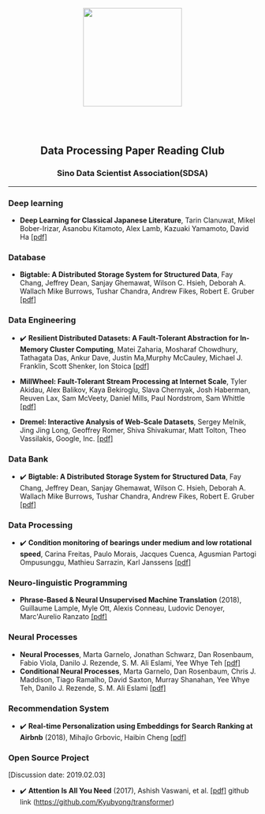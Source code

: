 <p align="center">
<img src="https://github.com/qifengzhou/DeepPaper/raw/master/src/common/images/DeepPaper_logo.png" width="200" >
</p>

<br><br>
<h2 align="center">Data Processing Paper Reading Club</h2>
<!--
<img style="float: right;" src="https://github.com/qifengzhou/DeepPaper/raw/master/src/common/images/SDSA_logo.png" width="20">
-->
<h3 align="center">Sino Data Scientist Association(SDSA)</h3>

* * * 

### Deep learning
- **Deep Learning for Classical Japanese Literature**, Tarin Clanuwat, Mikel Bober-Irizar, Asanobu Kitamoto, Alex Lamb, Kazuaki Yamamoto, David Ha [[pdf]](https://arxiv.org/pdf/1812.01718.pdf) 

### Database
- **Bigtable: A Distributed Storage System for Structured Data**, Fay Chang, Jeffrey Dean, Sanjay Ghemawat, Wilson C. Hsieh, Deborah A. Wallach Mike Burrows, Tushar Chandra, Andrew Fikes, Robert E. Gruber [[pdf]](https://storage.googleapis.com/pub-tools-public-publication-data/pdf/68a74a85e1662fe02ff3967497f31fda7f32225c.pdf) 

### Data Engineering
- :heavy_check_mark: **Resilient Distributed Datasets: A Fault-Tolerant Abstraction for In-Memory Cluster Computing**, Matei Zaharia, Mosharaf Chowdhury, Tathagata Das, Ankur Dave, Justin Ma,Murphy McCauley, Michael J. Franklin, Scott Shenker, Ion Stoica [[pdf]](https://cs.stanford.edu/~matei/papers/2012/nsdi_spark.pdf) 

- **MillWheel: Fault-Tolerant Stream Processing at Internet Scale**, Tyler Akidau, Alex Balikov, Kaya Bekiroglu, Slava Chernyak, Josh Haberman, Reuven Lax, Sam McVeety, Daniel Mills, Paul Nordstrom, Sam Whittle [[pdf]](https://storage.googleapis.com/pub-tools-public-publication-data/pdf/41378.pdf)

- **Dremel: Interactive Analysis of Web-Scale Datasets**, Sergey Melnik, Jing Jing Long, Geoffrey Romer, Shiva Shivakumar, Matt Tolton, Theo Vassilakis, Google, Inc. [[pdf]](https://storage.googleapis.com/pub-tools-public-publication-data/pdf/36632.pdf)

### Data Bank 
- :heavy_check_mark: **Bigtable: A Distributed Storage System for Structured Data**, Fay Chang, Jeffrey Dean, Sanjay Ghemawat, Wilson C. Hsieh, Deborah A. Wallach Mike Burrows, Tushar Chandra, Andrew Fikes, Robert E. Gruber [[pdf]](https://storage.googleapis.com/pub-tools-public-publication-data/pdf/68a74a85e1662fe02ff3967497f31fda7f32225c.pdf) 

### Data Processing
- :heavy_check_mark: **Condition monitoring of bearings under medium and low rotational speed**, Carina Freitas, Paulo Morais, Jacques Cuenca, Agusmian Partogi Ompusunggu, Mathieu Sarrazin, Karl Janssens [[pdf]](https://www.ndt.net/events/EWSHM2016/app/content/Paper/42_Freitas_Rev1.pdf)
  
### Neuro-linguistic Programming
- **Phrase-Based & Neural Unsupervised Machine Translation** (2018), Guillaume Lample, Myle Ott, Alexis Conneau, Ludovic Denoyer, Marc'Aurelio Ranzato [[pdf]](https://arxiv.org/pdf/1804.07755.pdf)

### Neural Processes
- **Neural Processes**, Marta Garnelo, Jonathan Schwarz, Dan Rosenbaum, Fabio Viola, Danilo J. Rezende, S. M. Ali Eslami, Yee Whye Teh [[pdf]](https://arxiv.org/pdf/1807.01622.pdf)
- **Conditional Neural Processes**, Marta Garnelo, Dan Rosenbaum, Chris J. Maddison, Tiago Ramalho, David Saxton, Murray Shanahan, Yee Whye Teh, Danilo J. Rezende, S. M. Ali Eslami [[pdf]](https://arxiv.org/pdf/1807.01613.pdf)

### Recommendation System
- :heavy_check_mark: **Real-time Personalization using Embeddings for Search Ranking at Airbnb** (2018), Mihajlo Grbovic, Haibin Cheng [[pdf]](http://www.kdd.org/kdd2018/accepted-papers/view/real-time-personalization-using-embeddings-for-search-ranking-at-airbnb)


### Open Source Project
[Discussion date: 2019.02.03]
- :heavy_check_mark: **Attention Is All You Need** (2017), Ashish Vaswani, et al. [[pdf]](https://papers.nips.cc/paper/7181-attention-is-all-you-need.pdf) github link (https://github.com/Kyubyong/transformer)
